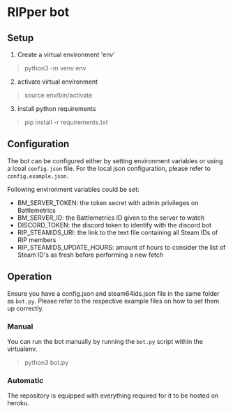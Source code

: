 # RIPper bot

## Setup

1. Create a virtual environment 'env'

> python3 -m venv env

2. activate virtual environment

> source env/bin/activate

3. install python requirements

> pip install -r requirements.txt

## Configuration

The bot can be configured either by setting environment variables or using a lcoal `config.json` file. For the local json configuration, please refer to `config.example.json`.

Following environment variables could be set:
- BM_SERVER_TOKEN: the token secret with admin privileges on Battlemetrics
- BM_SERVER_ID: the Battlemetrics ID given to the server to watch
- DISCORD_TOKEN: the discord token to identify with the discord bot
- RIP_STEAMIDS_URI: the link to the text file containing all Steam IDs of RIP members
- RIP_STEAMIDS_UPDATE_HOURS: amount of hours to consider the list of Steam ID's as fresh before performing a new fetch

## Operation

Ensure you have a config.json and steam64ids.json file in the same folder as `bot.py`. Please refer to the respective example files on how to set them up correctly.

### Manual

You can run the bot manually by running the `bot.py` script within the virtualenv.

> python3 bot.py


### Automatic

The repository is equipped with everything required for it to be hosted on heroku.
